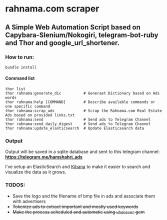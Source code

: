 # rahnama.com scraper 

A Simple Web Automation Script based on Capybara-Slenium/Nokogiri, telegram-bot-ruby and Thor and google_url_shortener.
---


### How to run:
  ```
  bundle install
  ```
#### Command list
  ```
  thor list
  thor rahnama:generate_dic          # Generaet Dictionary based on Ads words
  thor rahnama:help [COMMAND]        # Describe available commands or one specific command
  thor rahnama:scrap_ads             # Scrap the Rahnama.com Real Estate Ads based on provided links.txt
  thor rahnama:send                  # Send ads to Telegram Channel
  thor rahnama:send_daily_digest     # Send ads to Telegram Channel
  thor rahnama:update_elasticsearch  # Update Elasticsearch data
  ```

### Output
Output will be saved in a sqlite database and sent to this telegram channel: **https://telegram.me/hamshahri_ads**  

I've setup an ElasticSearch and [Kibana](http://adventures.gusto.ir/app/kibana#/discover?_g=(refreshInterval:(display:Off,pause:!f,value:0),time:(from:now-30d,mode:quick,to:now))&_a=(columns:!(ad_text,category,counts,pdate,id,_score),index:ads,interval:h,query:(query_string:(analyze_wildcard:!t,query:'*')),sort:!(id,asc))) to make it easier to search and visualize the data as it grows.


### TODOS:
* Save the logo and the filename of bmp file in ads and associate them with advertisers
* ~~Tokenize ads to extract important and mostly used keywords~~
* ~~Make the process scheduled and automatic using `whenever` gem~~
